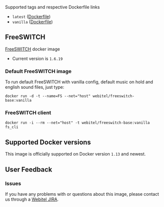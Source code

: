 Supported tags and respective Dockerfile links

- `latest` ([Dockerfile](https://github.com/kovalyshyn/docker-freeswitch/blob/master/Dockerfile))
- `vanilla` ([Dockerfile](https://github.com/kovalyshyn/docker-freeswitch/blob/vanilla/Dockerfile))

## FreeSWITCH

[FreeSWITCH](http://www.freeswitch.org/) docker image

- Current version is `1.6.19`

### Default FreeSWITCH image

To run default FreeSWITCH with vanilla config, default music on hold and english sound files, just type:

	docker run -d -t --name=FS --net="host" webitel/freeswitch-base:vanilla

### FreeSWITCH client
	
	docker run -i --rm --net="host" -t webitel/freeswitch-base:vanilla fs_cli


## Supported Docker versions

This image is officially supported on Docker version `1.13` and newest.

## User Feedback

### Issues
If you have any problems with or questions about this image, please contact us through a [Webitel JIRA](https://my.webitel.com/).

